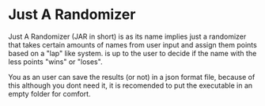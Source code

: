 # Just A Randomizer
Just A Randomizer (JAR in short) is as its name implies just a randomizer that takes certain amounts of names from user input and assign them points based on a "lap" like system. is up to the user to decide if the name with the less points "wins" or "loses".

You as an user can save the results (or not) in a json format file, because of this although you dont need it, it is recomended to put the executable in an empty folder for comfort.
